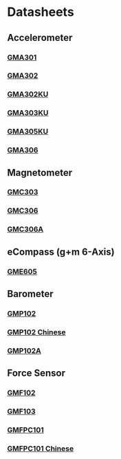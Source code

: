 # Datasheets

## Accelerometer

### [GMA301](https://github.com/GlobalMEMS/Datasheets/blob/master/GMA301%20Datasheet%20V1.2.pdf)

### [GMA302](https://github.com/GlobalMEMS/Datasheets/blob/master/GMA302%20Datasheet%20V1.0.pdf)

### [GMA302KU](https://github.com/GlobalMEMS/Datasheets/blob/master/GMA302KU%20Datasheet%20V1.0.pdf)

### [GMA303KU](https://github.com/GlobalMEMS/Datasheets/blob/master/GMA303KU%20Datasheet%20V1.3.pdf)

### [GMA305KU](https://github.com/GlobalMEMS/Datasheets/blob/master/GMA305KU%20Datasheet%20V1.1.pdf)

### [GMA306](https://github.com/GlobalMEMS/Datasheets/blob/master/GMA306%20Datasheet%20Preliminary%20V0.1.pdf)

## Magnetometer

### [GMC303](https://github.com/GlobalMEMS/Datasheets/blob/master/GMC303%20Datasheet%20V1.3.pdf)

### [GMC306](https://github.com/GlobalMEMS/Datasheets/blob/master/GMC306%20Datasheet%20V1.0.pdf)

### [GMC306A](https://github.com/GlobalMEMS/Datasheets/blob/master/GMC306A%20Datasheet%20Preliminary%20V0.1.pdf)

## eCompass (g+m 6-Axis)

### [GME605](https://github.com/GlobalMEMS/Datasheets/blob/master/GME605%20Datasheet%20V1.0.pdf)

## Barometer

### [GMP102](https://github.com/GlobalMEMS/Datasheets/blob/master/GMP102%20Datasheet%20Preliminary%20V0.7.pdf)

### [GMP102 Chinese](https://github.com/GlobalMEMS/Datasheets/blob/master/GMP102%E6%95%B0%E6%8D%AE%E6%89%8B%E5%86%8C%E5%88%9D%E7%A8%BFV0.70.pdf)

### [GMP102A](https://github.com/GlobalMEMS/Datasheets/blob/master/GMP102A%20Datasheet%20Preliminary%20V0.3.pdf)


## Force Sensor

### [GMF102](https://github.com/GlobalMEMS/Datasheets/blob/master/GMF102%20digital%20force%20sensor%20datasheet%20Preliminary%20V0.12.pdf)

### [GMF103](https://github.com/GlobalMEMS/Datasheets/blob/master/GMF103%20analog%20force%20sensor%20datasheet%20Preliminary%20V0.11.pdf)

### [GMFPC101](https://github.com/GlobalMEMS/Datasheets/blob/master/GMFPC101%20Datasheet%20Preliminary%20V0.21.pdf)

### [GMFPC101 Chinese](https://github.com/GlobalMEMS/Datasheets/blob/master/GMFPC101%20%E6%95%B0%E6%8D%AE%E6%89%8B%E5%86%8C%E5%88%9D%E7%A8%BF_V0.21.pdf)

